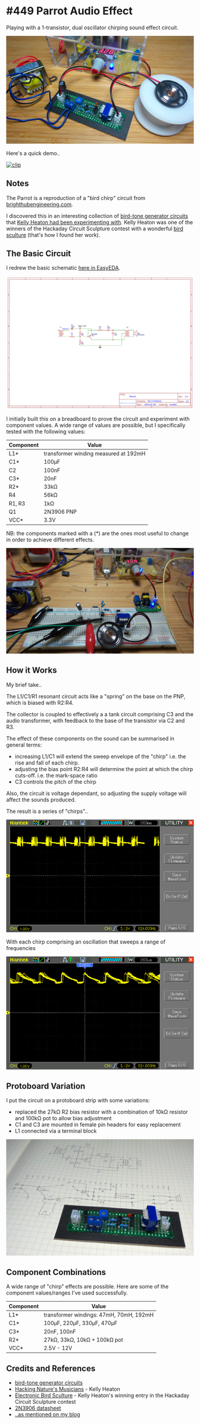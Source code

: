 # #449 Parrot Audio Effect

Playing with a 1-transistor, dual oscillator chirping sound effect circuit.

![Build](./assets/Parrot_build.jpg?raw=true)

Here's a quick demo..

[![clip](https://img.youtube.com/vi/9vkSytXmmKg/0.jpg)](https://www.youtube.com/watch?v=9vkSytXmmKg)

## Notes

The Parrot is a reproduction of a "bird chirp" circuit from
[brighthubengineering.com](https://www.brighthubengineering.com/diy-electronics-devices/120896-simple-bird-tone-generator-circuits-explained/).

I discovered this in an interesting collection of
[bird-tone generator circuits](https://www.brighthubengineering.com/diy-electronics-devices/120896-simple-bird-tone-generator-circuits-explained/)
that [Kelly Heaton had been experimenting with](https://hackaday.io/project/161443-hacking-natures-musicians).
Kelly Heaton was one of the winners of the Hackaday Circuit Sculpture contest with a wonderful [bird sculture](https://hackaday.io/project/163201-electronic-sculpture)
(that's how I found her work).


## The Basic Circuit

I redrew the basic schematic [here in EasyEDA](https://easyeda.com/tardate/parrot).

![Schematic](./assets/Parrot_schematic.png?raw=true)

I initially built this on a breadboard to prove the circuit and experiment with component values.
A wide range of values are possible, but I specifically tested with the following values:

| Component | Value                                 |
|-----------|---------------------------------------|
| L1*       | transformer winding measured at 192mH |
| C1*       | 100µF                                 |
| C2        | 100nF                                 |
| C3*       | 20nF                                  |
| R2*       | 33kΩ                                  |
| R4        | 56kΩ                                  |
| R1, R3    | 1kΩ                                   |
| Q1        | 2N3906 PNP                            |
| VCC*      | 3.3V                                  |

NB: the components marked with a (*) are the ones most useful to change in order to achieve different effects.

![Parrot_bb_build](./assets/Parrot_bb_build.jpg?raw=true)


## How it Works

My brief take..

The L1/C1/R1 resonant circuit acts like a "spring" on the base on the PNP, which is biased with R2:R4.

The collector is coupled to effectively a a tank circuit comprising C3 and the audio transformer,
with feedback to the base of the transistor via C2 and R3.

The effect of these components on the sound can be summarised in general terms:

* increasing L1/C1 will extend the sweep envelope of the "chirp" i.e. the rise and fall of each chirp.
* adjusting the bias point R2:R4 will determine the point at which the chirp cuts-off. i.e. the mark-space ratio
* C3 controls the pitch of the chirp

Also, the circuit is voltage dependant, so adjusting the supply voltage will affect the sounds produced.


The result is a series of "chirps"..

![scope_series](./assets/scope_series.gif?raw=true)

With each chirp comprising an oscillation that sweeps a range of frequencies

![scope_detail](./assets/scope_detail.gif?raw=true)


## Protoboard Variation

I put the circuit on a protoboard strip with some variations:

* replaced the 27kΩ R2 bias resistor with a combination of 10kΩ resistor and 100kΩ pot to allow bias adjustment
* C1 and C3 are mounted in female pin headers for easy replacement
* L1 connected via a terminal block

![Parrot_protoboard_layout](./assets/Parrot_protoboard_layout.jpg?raw=true)


## Component Combinations

A wide range of "chirp" effects are possible. Here are some of the component values/ranges I've used successfully.

| Component | Value                                   |
|-----------|-----------------------------------------|
| L1*       | transformer windings: 47mH, 70mH, 192mH |
| C1*       | 100µF, 220µF, 330µF, 470µF              |
| C3*       | 20nF, 100nF                             |
| R2*       | 27kΩ, 33kΩ, 10kΩ + 100kΩ pot            |
| VCC*      | 2.5V - 12V                              |


## Credits and References

* [bird-tone generator circuits](https://www.brighthubengineering.com/diy-electronics-devices/120896-simple-bird-tone-generator-circuits-explained/)
* [Hacking Nature's Musicians](https://hackaday.io/project/161443-hacking-natures-musicians) - Kelly Heaton
* [Electronic Bird Sculture](https://hackaday.io/project/163201-electronic-sculpture) - Kelly Heaton's winning entry in the Hackaday Circuit Sculpture contest
* [2N3906 datasheet](https://www.futurlec.com/Transistors/2N3906.shtml)
* [..as mentioned on my blog](https://blog.tardate.com/2019/01/leap449-parrot-sound-effects.html)
